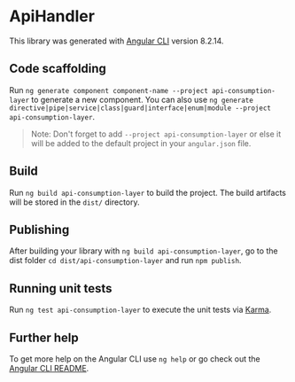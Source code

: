 # ApiHandler

This library was generated with [Angular CLI](https://github.com/angular/angular-cli) version 8.2.14.

## Code scaffolding

Run `ng generate component component-name --project api-consumption-layer` to generate a new component. You can also use `ng generate directive|pipe|service|class|guard|interface|enum|module --project api-consumption-layer`.
> Note: Don't forget to add `--project api-consumption-layer` or else it will be added to the default project in your `angular.json` file. 

## Build

Run `ng build api-consumption-layer` to build the project. The build artifacts will be stored in the `dist/` directory.

## Publishing

After building your library with `ng build api-consumption-layer`, go to the dist folder `cd dist/api-consumption-layer` and run `npm publish`.

## Running unit tests

Run `ng test api-consumption-layer` to execute the unit tests via [Karma](https://karma-runner.github.io).

## Further help

To get more help on the Angular CLI use `ng help` or go check out the [Angular CLI README](https://github.com/angular/angular-cli/blob/master/README.md).
